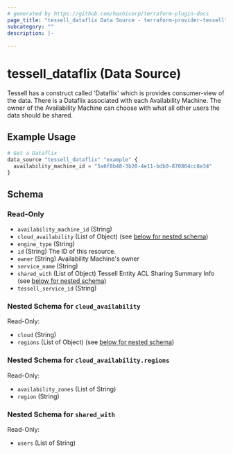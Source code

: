 ```yaml
---
# generated by https://github.com/hashicorp/terraform-plugin-docs
page_title: "tessell_dataflix Data Source - terraform-provider-tessell"
subcategory: ""
description: |-
  
---
```


# tessell_dataflix (Data Source)

Tessell has a construct called 'Dataflix' which is provides consumer-view of the data. There is a Dataflix associated with each Availability Machine. The owner of the Availability Machine can choose with what all other users the data should be shared.

## Example Usage

```terraform
# Get a Dataflix
data_source "tessell_dataflix" "example" {
  availability_machine_id = "5a6f8b48-3b20-4e11-bdb0-870864cc8e34"
}
```

<!-- schema generated by tfplugindocs -->
## Schema

### Read-Only

- `availability_machine_id` (String)
- `cloud_availability` (List of Object) (see [below for nested schema](#nestedatt--cloud_availability))
- `engine_type` (String)
- `id` (String) The ID of this resource.
- `owner` (String) Availability Machine's owner
- `service_name` (String)
- `shared_with` (List of Object) Tessell Entity ACL Sharing Summary Info (see [below for nested schema](#nestedatt--shared_with))
- `tessell_service_id` (String)

<a id="nestedatt--cloud_availability"></a>
### Nested Schema for `cloud_availability`

Read-Only:

- `cloud` (String)
- `regions` (List of Object) (see [below for nested schema](#nestedobjatt--cloud_availability--regions))

<a id="nestedobjatt--cloud_availability--regions"></a>
### Nested Schema for `cloud_availability.regions`

Read-Only:

- `availability_zones` (List of String)
- `region` (String)



<a id="nestedatt--shared_with"></a>
### Nested Schema for `shared_with`

Read-Only:

- `users` (List of String)


